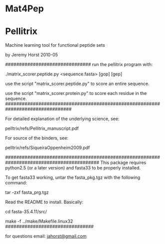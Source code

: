 # Mat4Pep
# Pellitrix
Machine learning tool for functional peptide sets

by Jeremy Horst
2010-05

###############################
run the pellitrix program with:

./matrix_scorer.peptide.py <sequence.fasta> <scoring matrix> [gop] [gep]

use the script "matrix_scorer.peptide.py" to score an entire sequence.

use the script "matrix_scorer.protein.py" to score each residue in the sequence.
################################################################################


For detailed explanation of the underlying science, see:

pelltrix/refs/Pellitrix_manuscript.pdf

For source of the binders, see:

pelltrix/refs/SiqueiraOppenheim2009.pdf


##########################################################################################
This package requires python2.5 (or a later version) and fasta33 to be properly installed.

To get fasta33 working, untar the fasta_pkg.tgz with the following command: 

tar -zxf fasta_prg.tgz

Read the README to install. Basically:

cd fasta-35.4.11/src/

make -f ../make/Makefile.linux32
################################


for questions email: jahorst@gmail.com
